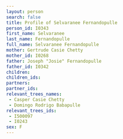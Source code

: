 ```yaml
---
layout: person
search: false
title: Profile of Selvaranee Fernandopulle
person_id: I0343
first_name: Selvaranee
last_name: Fernandopulle
full_name: Selvaranee Fernandopulle
mother: Gertrude Casie Chetty
mother_id: I0268
father: Joseph "Josie" Fernandopulle
father_id: I0342
children:
children_ids:
partners:
partner_ids:
relevant_trees_names:
 - Casper Casie Chetty
 - Domingo Rodrigo Babapulle
relevant_trees_ids:
 - I500097
 - I0243
sex: F
---
```


